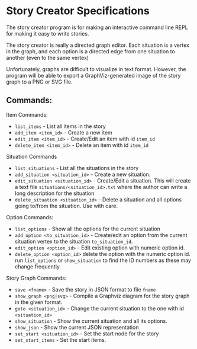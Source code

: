 # Story Creator Specifications

The story creator program is for making an interactive command line REPL
for making it easy to write stories.

The story creator is really a directed graph editor. Each situation is a
vertex in the graph, and each option is a directed edge from one situation
to another (even to the same vertex)

Unfortunately, graphs are difficult to visualize in text format. However,
the program will be able to export a GraphViz-generated image of the
story graph to a PNG or SVG file.

## Commands:

Item Commands:

* `list_items` - List all items in the story
* `add_item <item_id>` - Create a new item
* `edit_item <item_id>` - Create/Edit an item with id `item_id`
* `delete_item <item_id>` - Delete an item with id `item_id`

Situation Commands

* `list_situations` - List all the situations in the story
* `add_situation <situation_id>` - Create a new situation.
* `edit_situation <situation_id>` - Create/Edit a situation. This will create
    a text file `situations/<situation_id>.txt` where the author can write
    a long description for the situation
* `delete_situation <situation_id>` - Delete a situation and all options
    going to/from the situation. Use with care.

Option Commands:

* `list_options` - Show all the options for the current situation
* `add_option <to_situation_id>` - Create/edit an option from the current
    situation vertex to the situation `to_situation_id`.
* `edit_option <option_id>` - Edit existing option with numeric option id.
* `delete_option <option_id>` delete the option with the numeric option id.
    run `list_options` or `show_situation` to find the ID numbers as these
    may change frequently.

Story Graph Commands:

* `save <fname>` - Save the story in JSON format to file `fname`
* `show_graph <png|svg>` - Compile a Graphviz diagram for the story graph in
    the given format.
* `goto <situation_id>` - Change the current situation to the one with
    id `<situation_id>`
* `show_situation` - Show the current situation and all its options.
* `show_json` - Show the current JSON representation
* `set_start <situation_id>` - Set the start node for the story
* `set_start_items` - Set the start items.
